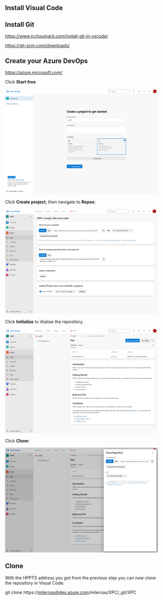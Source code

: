 


## Install Visual Code

## Install Git

https://www.jcchouinard.com/install-git-in-vscode/

https://git-scm.com/downloads/


## Create your Azure DevOps

https://azure.microsoft.com/

Click **Start free**

![](images/azure-devops-create-project.png)

Click **Create project**, then navigate to **Repos**:

![](images/azure-devops-initialize-repo.png)

Click **Initialize** to iitialise the repository. 

![](images/azure-devops-repo-files.png)

Click **Clone**:

![](images/azure-devops-repo-clone.png)


## Clone 

With the HPPTS address you got from the previous step you can now clone the repository in Visual Code:

git clone https://milernas@dev.azure.com/milernas/XPC/_git/XPC